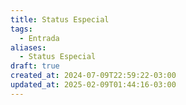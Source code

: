 ```yaml
---
title: Status Especial
tags:
  - Entrada
aliases:
  - Status Especial
draft: true
created_at: 2024-07-09T22:59:22-03:00
updated_at: 2025-02-09T01:44:16-03:00
---
```


